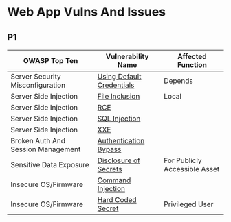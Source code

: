 # Web App Vulns And Issues

## P1
| OWASP Top Ten | Vulnerability Name | Affected Function |
|-----------------|-----------------|-----------------|
| Server Security Misconfiguration | [Using Default Credentials](https://github.com/Rahim7X/WebSecDocs/blob/master/P1/SSM-Using-Default-Creds.md) | Depends |
| Server Side Injection | [File Inclusion](https://github.com/Rahim7X/WebSecDocs/blob/master/P1/SSI-FIleInclusion.md) | Local |
| Server Side Injection | [RCE](https://github.com/Rahim7X/WebSecDocs/blob/master/P1/SSI-RCE.md) |  |
| Server Side Injection | [SQL Injection](https://github.com/Rahim7X/WebSecDocs/blob/master/P1/SSI-SQLI.md) |  |
| Server Side Injection | [XXE](https://github.com/Rahim7X/WebSecDocs/blob/master/P1/SSI-XXE.md)| |
| Broken Auth And Session Management | [Authentication Bypass](https://github.com/Rahim7X/WebSecDocs/blob/master/P1/Auth-Bypass.md) | |
| Sensitive Data Exposure |  [Disclosure of Secrets](https://github.com/Rahim7X/WebSecDocs/blob/master/P1/SDE-For-Publicly-Accessible-Asset.md) |  For Publicly Accessible Asset |
| Insecure OS/Firmware | [Command Injection](https://github.com/Rahim7X/WebSecDocs/blob/master/P1/Command-Injection.md) | |
| Insecure OS/Firmware | [Hard Coded Secret](https://github.com/Rahim7X/WebSecDocs/blob/master/P1/Command-Injection.md#hardcoded-secret) | Privileged User|
